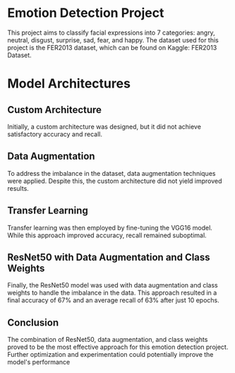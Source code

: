 # Emotion Detection Project
This project aims to classify facial expressions into 7 categories: angry, neutral, disgust, surprise, sad, fear, and happy. The dataset used for this project is the FER2013 dataset, which can be found on Kaggle: FER2013 Dataset.

# Model Architectures
## Custom Architecture
Initially, a custom architecture was designed, but it did not achieve satisfactory accuracy and recall.

## Data Augmentation
To address the imbalance in the dataset, data augmentation techniques were applied. Despite this, the custom architecture did not yield improved results.

## Transfer Learning
Transfer learning was then employed by fine-tuning the VGG16 model. While this approach improved accuracy, recall remained suboptimal.

## ResNet50 with Data Augmentation and Class Weights
Finally, the ResNet50 model was used with data augmentation and class weights to handle the imbalance in the data. This approach resulted in a final accuracy of 67% and an average recall of 63% after just 10 epochs.

## Conclusion
The combination of ResNet50, data augmentation, and class weights proved to be the most effective approach for this emotion detection project. Further optimization and experimentation could potentially improve the model's performance
